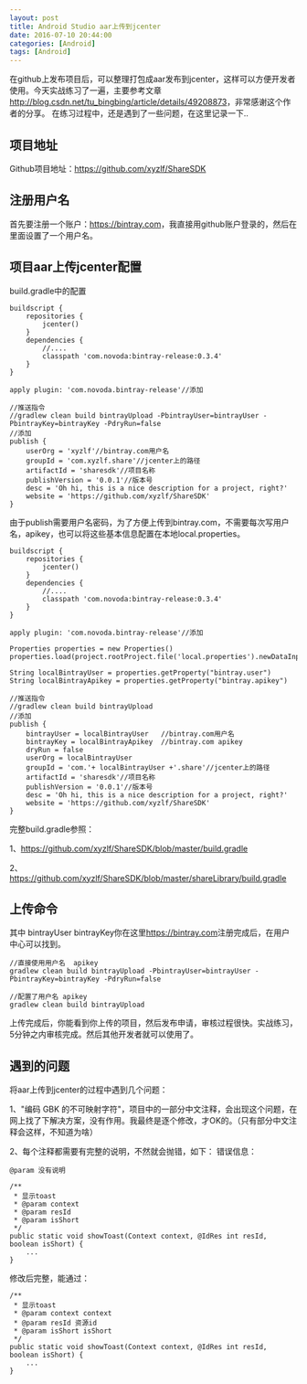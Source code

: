 ```yaml
---
layout: post
title: Android Studio aar上传到jcenter
date: 2016-07-10 20:44:00
categories: [Android]
tags: [Android]
---
```


在github上发布项目后，可以整理打包成aar发布到jcenter，这样可以方便开发者使用。今天实战练习了一遍，主要参考文章<http://blog.csdn.net/tu_bingbing/article/details/49208873>，非常感谢这个作者的分享。 在练习过程中，还是遇到了一些问题，在这里记录一下..
<!--more-->

## 项目地址
Github项目地址：<https://github.com/xyzlf/ShareSDK>

## 注册用户名
首先要注册一个账户：<https://bintray.com>，我直接用github账户登录的，然后在里面设置了一个用户名。

## 项目aar上传jcenter配置
build.gradle中的配置
    
    buildscript {
	    repositories {
	    	jcenter()
    	}
    	dependencies {
		    //....
		    classpath 'com.novoda:bintray-release:0.3.4'
	    }
    }
    
    apply plugin: 'com.novoda.bintray-release'//添加
    
	//推送指令
	//gradlew clean build bintrayUpload -PbintrayUser=bintrayUser -PbintrayKey=bintrayKey -PdryRun=false
    //添加
    publish {
	    userOrg = 'xyzlf'//bintray.com用户名
	    groupId = 'com.xyzlf.share'//jcenter上的路径
	    artifactId = 'sharesdk'//项目名称
	    publishVersion = '0.0.1'//版本号
	    desc = 'Oh hi, this is a nice description for a project, right?'
	    website = 'https://github.com/xyzlf/ShareSDK'
    }

由于publish需要用户名密码，为了方便上传到bintray.com，不需要每次写用户名，apikey，也可以将这些基本信息配置在本地local.properties。

	buildscript {
	    repositories {
	        jcenter()
	    }
	    dependencies {
	        //....
	        classpath 'com.novoda:bintray-release:0.3.4'
	    }
	}
	
	apply plugin: 'com.novoda.bintray-release'//添加

    Properties properties = new Properties()
	properties.load(project.rootProject.file('local.properties').newDataInputStream())

	String localBintrayUser = properties.getProperty("bintray.user")
	String localBintrayApikey = properties.getProperty("bintray.apikey")

	//推送指令
	//gradlew clean build bintrayUpload
	//添加
	publish {
	    bintrayUser = localBintrayUser   //bintray.com用户名
	    bintrayKey = localBintrayApikey  //bintray.com apikey
	    dryRun = false
	    userOrg = localBintrayUser
	    groupId = 'com.'+ localBintrayUser +'.share'//jcenter上的路径
	    artifactId = 'sharesdk'//项目名称
	    publishVersion = '0.0.1'//版本号
	    desc = 'Oh hi, this is a nice description for a project, right?'
	    website = 'https://github.com/xyzlf/ShareSDK'
	}

完整build.gradle参照：

1、<https://github.com/xyzlf/ShareSDK/blob/master/build.gradle>

2、<https://github.com/xyzlf/ShareSDK/blob/master/shareLibrary/build.gradle>

## 上传命令

其中 bintrayUser bintrayKey你在这里<https://bintray.com>注册完成后，在用户中心可以找到。

	//直接使用用户名  apikey
    gradlew clean build bintrayUpload -PbintrayUser=bintrayUser -PbintrayKey=bintrayKey -PdryRun=false

	//配置了用户名 apikey
	gradlew clean build bintrayUpload
    
上传完成后，你能看到你上传的项目，然后发布申请，审核过程很快。实战练习，5分钟之内审核完成。然后其他开发者就可以使用了。

## 遇到的问题

将aar上传到jcenter的过程中遇到几个问题：

1、"编码 GBK 的不可映射字符"，项目中的一部分中文注释，会出现这个问题，在网上找了下解决方案，没有作用。我最终是逐个修改，才OK的。（只有部分中文注释会这样，不知道为啥）

2、每个注释都需要有完整的说明，不然就会抛错，如下：
错误信息：

    @param 没有说明

    /**
     * 显示toast
     * @param context
     * @param resId
     * @param isShort
     */
    public static void showToast(Context context, @IdRes int resId, boolean isShort) {
    	...
    }
    
修改后完整，能通过：

    /**
     * 显示toast
     * @param context context
     * @param resId 资源id
     * @param isShort isShort
     */
    public static void showToast(Context context, @IdRes int resId, boolean isShort) {
    	...
    }